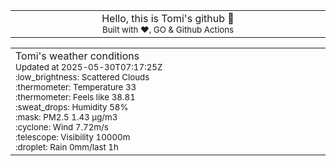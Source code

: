 
<div align="center">
<table>
<tbody>
<td align="center">
<img width="2000" height="0"><br>
Hello, this is Tomi's github 👋<br>
<sup>Built with ❤️, GO & Github Actions</sup><br>
<img width="2000" height="0">
</td>
</tbody>
</table>
</div>
<table>
<tbody>
<td align="left">
<img width="2000" height="0"><br>
Tomi's weather conditions<br>
<sup>Updated at 2025-05-30T07:17:25Z</sup><br>
<sup>:low_brightness: Scattered Clouds</sup><br>
<sup>:thermometer: Temperature 33 </sup><br>
<sup>:thermometer: Feels like 38.81</sup><br>
<sup>:sweat_drops: Humidity 58%</sup><br>
<sup>:mask: PM2.5 1.43 μg/m3</sup><br>
<sup>:cyclone: Wind 7.72m/s </sup><br>
<sup>:telescope: Visibility 10000m </sup><br>
<sup>:droplet: Rain 0mm/last 1h </sup><br>
<img width="2000" height="0">
</td>
<td align="left">
<img width="2000" height="0"><br>
<br>
<img width="2000" height="0">
</td>
</tbody>
</table>
</div>
    